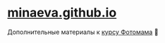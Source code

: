 [minaeva.github.io](http://minaeva.github.io/)
=================

Дополнительные материалы к [курсу Фотомама](http://minaeva.kiev.ua/photomama/)
:camel:
